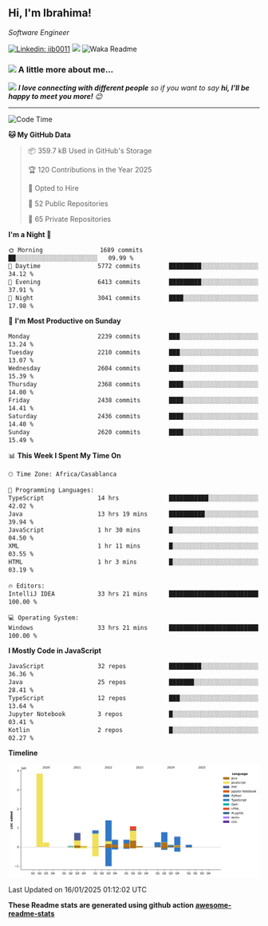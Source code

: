 <h2>Hi, I'm Ibrahima! </h2>
<p><em>Software Engineer 
</em></p>


[![Linkedin: iib0011](https://img.shields.io/badge/-iib0011-blue?style=flat-square&logo=Linkedin&logoColor=white&link=https://www.linkedin.com/in/iib0011/)](https://www.linkedin.com/in/iib0011/)
![](https://visitor-badge.glitch.me/badge?page_id=iib0011)
![Waka Readme](https://github.com/iib0011/iib0011/workflows/Waka%20Readme/badge.svg)


### <img src="https://media.giphy.com/media/VgCDAzcKvsR6OM0uWg/giphy.gif" width="50"> A little more about me...  


<img src="https://media.giphy.com/media/LnQjpWaON8nhr21vNW/giphy.gif" width="60"> <em><b>I love connecting with different people</b> so if you want to say <b>hi, I'll be happy to meet you more!</b> 😊</em>

---
<!--START_SECTION:waka-->
![Code Time](http://img.shields.io/badge/Code%20Time-4%2C246%20hrs%2027%20mins-blue)

**🐱 My GitHub Data** 

> 📦 359.7 kB Used in GitHub's Storage 
 > 
> 🏆 120 Contributions in the Year 2025
 > 
> 💼 Opted to Hire
 > 
> 📜 52 Public Repositories 
 > 
> 🔑 65 Private Repositories 
 > 
**I'm a Night 🦉** 

```text
🌞 Morning                1689 commits        ██░░░░░░░░░░░░░░░░░░░░░░░   09.99 % 
🌆 Daytime                5772 commits        █████████░░░░░░░░░░░░░░░░   34.12 % 
🌃 Evening                6413 commits        █████████░░░░░░░░░░░░░░░░   37.91 % 
🌙 Night                  3041 commits        ████░░░░░░░░░░░░░░░░░░░░░   17.98 % 
```
📅 **I'm Most Productive on Sunday** 

```text
Monday                   2239 commits        ███░░░░░░░░░░░░░░░░░░░░░░   13.24 % 
Tuesday                  2210 commits        ███░░░░░░░░░░░░░░░░░░░░░░   13.07 % 
Wednesday                2604 commits        ████░░░░░░░░░░░░░░░░░░░░░   15.39 % 
Thursday                 2368 commits        ████░░░░░░░░░░░░░░░░░░░░░   14.00 % 
Friday                   2438 commits        ████░░░░░░░░░░░░░░░░░░░░░   14.41 % 
Saturday                 2436 commits        ████░░░░░░░░░░░░░░░░░░░░░   14.40 % 
Sunday                   2620 commits        ████░░░░░░░░░░░░░░░░░░░░░   15.49 % 
```


📊 **This Week I Spent My Time On** 

```text
🕑︎ Time Zone: Africa/Casablanca

💬 Programming Languages: 
TypeScript               14 hrs              ███████████░░░░░░░░░░░░░░   42.02 % 
Java                     13 hrs 19 mins      ██████████░░░░░░░░░░░░░░░   39.94 % 
JavaScript               1 hr 30 mins        █░░░░░░░░░░░░░░░░░░░░░░░░   04.50 % 
XML                      1 hr 11 mins        █░░░░░░░░░░░░░░░░░░░░░░░░   03.55 % 
HTML                     1 hr 3 mins         █░░░░░░░░░░░░░░░░░░░░░░░░   03.19 % 

🔥 Editors: 
IntelliJ IDEA            33 hrs 21 mins      █████████████████████████   100.00 % 

💻 Operating System: 
Windows                  33 hrs 21 mins      █████████████████████████   100.00 % 
```

**I Mostly Code in JavaScript** 

```text
JavaScript               32 repos            █████████░░░░░░░░░░░░░░░░   36.36 % 
Java                     25 repos            ███████░░░░░░░░░░░░░░░░░░   28.41 % 
TypeScript               12 repos            ███░░░░░░░░░░░░░░░░░░░░░░   13.64 % 
Jupyter Notebook         3 repos             █░░░░░░░░░░░░░░░░░░░░░░░░   03.41 % 
Kotlin                   2 repos             █░░░░░░░░░░░░░░░░░░░░░░░░   02.27 % 
```



**Timeline**

![Lines of Code chart](https://raw.githubusercontent.com/iib0011/iib0011/master/assets/bar_graph.png)


 Last Updated on 16/01/2025 01:12:02 UTC
<!--END_SECTION:waka-->

**These Readme stats are generated using github action [awesome-readme-stats](https://github.com/iib0011/waka-readme-stats)**
